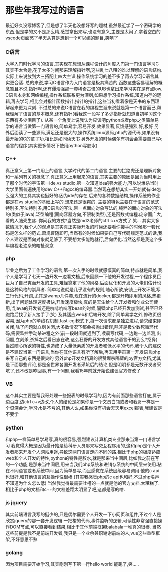 # 那些年我写过的语言

最近好久没写博客了,但是想了半天也没想好写的题材,虽然最近学了一个密码学的东西,但是学的又不是那么精,感觉拿出来写,也没有意义,主要是太闷了,拿着空白的vscode页面憋了半天从算是想到一个可以编的题目,笑嘻了

### C语言

大学入门时代学习的语言,其实现在想想从课程设计的角度入门第一门语言学习C其实不太合适,花了太多时间那来理解指针啊,这些乱七八糟的难以理解的语言结构.实际上来说放到大三搭配上四大主课,操作系统学习的差不多了再去学习C语言其实更合适.
总的来说,学习C语言作为入门语言是极其痛苦的,函数这些容易理解的概念暂且不说,指针啊,还有谭浩强那一套稀奇古怪的UB也拿出来学习实在是有点low.
C语言本身和网络编程,操作系统联系更为深刻,如果想学习操作系统,知道内存的逻辑,再去学习,相比会对指针函数指针,指针的指针,这些当初看着像是天书的东西理解起来更为深刻.
不过总的来说C语言在我的编程生涯来说就是第一个语言而已,帮我理解了语言的基本概念,还有指针(看我这一段写了多少指针就知道当初学习这个东西有多少泪目了).
从某一个角度上说我认为应该吧python或者php之类简单易学的语言当做第一门语言的,简单易学,容易开发,效果显著,反馈感强烈,好,极好
另外后面读了一些源码,满足还是很大的,操作系统linux源码,php的源代码,如果没有最开始的C的童子功,相比是如同读天书
另外开发的时候偶尔有机会会需要自己写c语言的程序(其实更多情况下使用python写胶水)

        
### C++

真正意义上第一门用上的语言,大学时代的第二门语言,主要的拦路虎还是理解对象和一系列有关的概念了.真正意义上用起来的语言,其实主要的原因是因为当时用上了那个时代的宇宙第一ide,vs studio,第一次知道ide的强大能力,可以说爆杀当时大学里面普遍使用的dev C++和gcc的编译器.当然现在想想其实一开始就有ide怎么强大的工具其实也挺好的.因为ide的存在,后来的各种数据结构,操作系统的作业都是在vs studio的基础上写的.想来还是很爽的.
主要的特色主要在于语言的范式特别多,写法特别多,用C语言的写法,带一点面向对象写法的,纯粹的面向对象的写法的(类似于java),泛型编程(面向容器方向,不限制类型),还是函数式编程.庞杂而广大,看的人脑壳生疼.
你问我的方式?当然是md2老师的ctrl c+v方式了.笑...
其实大多数情况下,我个人的观点是其实真正实际开发的时候还要看你接手的时候那一套代码是怎么样的范式,萧规曹随即可,当然有的时候如果要自己写代码规定范式的话,我个人建议是面向对象就足够了,不要想太多能跑就行,后向优化.当然这都是我这个多年编程老油条的瞎扯观念

### php

毕业之后为了工作学习的语言,第一次入手的时候就感慨真的简单,特点就是简单,我个人是学习了七天一边开发一边看文档,后来回顾一下他的开发过程,一个程序员巨巨为了自己爽而开发的工具,难怪奠定了他的风格.后面优化和开发的大佬们估计也是这种风格的崇拜者.
简单地说就是几乎没有的规则,随心所欲,安装上开发环境,写三行代码,开跑,尤其是wamp几件套,现在流行的docker,都是开箱即用的风格,热更新,出了问题处理速度极快,开发速度极快,真的是天生给个人开发者和创业公司使用,当java的开发者还是吭哧吭哧写bean的时候,隔壁php已经开发加测试,甚至已经跑路后找了新人接手了(笑)
及其适应web和后端开发,除了简单易学之外,修改页很容易,因为php的单线程机制,fast-cgi模式下,每一次请求都是独立进程,请求结束即关闭,除了问题就立刻关闭,大多数情况下都会被抛出错误,除非是极少数死循环代码,需要监控手动杀进程之外(前一段时间就遇到了,凌晨写代码,一边跑一边监测,出问题,立刻杀,杀掉之后看日志在改,这么狂野的开发方式其他语言干的到么?抠鼻)
当然随心所欲的特性,也造成了大量低素质的开发者和低水平的代码,我个人的建议是不建议当第一门语言,当你在其他语言有所了解后,再去用宇宙第一开发语言php来写自己的东西是很爽的
另外php开发文档真的很赞爆杀隔壁的py官方文档,尤其是下面那些评论,都是全世界各国开发者采坑后的结论,但是明明都是无数开发者采坑了,还不改是咋回事,有一个问题,我看15年前就开始说建议官方修改了

### VB
这个其实主要是帮我哥处理一些报表的时候学习的,因为有前面那些语言打底,属于边百度,边ctrl c+v边改,个人的结论是如果你是一个文员白领或者和我哥一样是一个资深会计,学习vb是不亏的,其他人么,如果你没有机会天天用excel报表,我建议是不要学

### python
和php一样简单易学易写,真的很容易,强烈建议计算机类专业那来当第一门语言学习
我觉得大概是因为最开始是给科研人员那来写交互程序用的,这和php是个人开发者那来开发个人网站用途,导致这两门语言走向不同的路.相比于php的极度适应web和个人开发的特性,python的特性是胶水,就是那来当中间层,比如我之前在写的一个功能,是那来当中间层,用来当我们php系统和进销存系统的中间层来使用.粘在不同语言或者系统中间,因为简单易写,而且感觉在系统层级容易调用.他的c api也很好,和其他语言的互操作性很棒.(其实我感觉php的c api也和好,不过php名声不知道为什么怎么低)
当然我觉得最需要吐槽的一点就是他的官方文档,太糟糕了.相比于php的文档和c++的文档差距太明显了吧,这都是写的啥.

### js jquery
其实前端语言我写的挺少的,只是偶尔需要个人开发一下小网页和组件,不过个人是欣赏jquery的那一套开发逻辑.一把梭的代码,事件监听的逻辑,可读性非常强直接操作DOM节点,可以直接看到结果,相比于其他前端框架balabala一堆真的很棒.
当然这些前提是我不是前端开发者,我只是一个业余兼职谢谢前端的人,vue这些重型框架,不好意思不熟

### golang
因为项目需要开始学习,其实刚刚写下第一行hello world 能跑了,笑.....
        

